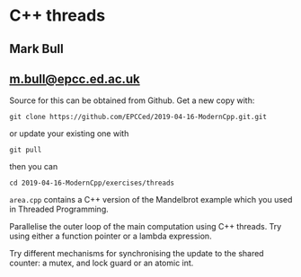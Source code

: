 # C++ threads
## Mark Bull
## m.bull@epcc.ed.ac.uk

Source for this can be obtained from Github. Get a new copy with:

```
git clone https://github.com/EPCCed/2019-04-16-ModernCpp.git.git
```

or update your existing one with

```
git pull
```

then you can

```
cd 2019-04-16-ModernCpp/exercises/threads
```



`area.cpp` contains a C++ version of the Mandelbrot example which you used in Threaded Programming. 

Parallelise the outer loop of the main computation using C++
threads. Try using either a function pointer or a lambda expression.

Try different mechanisms for synchronising the update to the shared
counter: a mutex, and lock guard or an atomic int.

